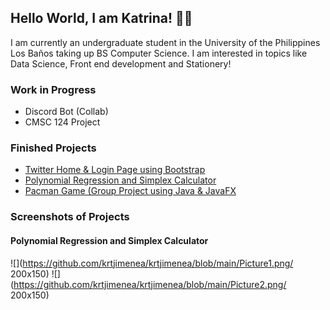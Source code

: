 ## Hello World, I am Katrina! :woman_technologist:

I am currently an undergraduate student in the University of the Philippines Los Baños taking up BS Computer Science. I am interested in topics like Data Science, Front end development and Stationery! 

### Work in Progress       
   * Discord Bot (Collab)  
   * CMSC 124 Project      
 
     
### Finished Projects                                                                                                                                               
   * [Twitter Home & Login Page using Bootstrap](https://github.com/krtjimenea/exercise-1-twitter-bootstrap/ "Twitter Home & Login Page using Bootstrap")            
   * [Polynomial Regression and Simplex Calculator](https://jimenea-cs150-project.shinyapps.io/HomePage/ "Polynomial Regression and Simplex Calculator") 
   * [Pacman Game (Group Project using Java & JavaFX](https://github.com/krtjimenea/CMSC-22-PACMAN-FINAL-PROJECT "[Pacman Game (Group Project using Java/JavaFX")    
 
 
     
### Screenshots of Projects
   #### Polynomial Regression and Simplex Calculator
   ![](https://github.com/krtjimenea/krtjimenea/blob/main/Picture1.png/ 200x150)
   ![](https://github.com/krtjimenea/krtjimenea/blob/main/Picture2.png/ 200x150)
